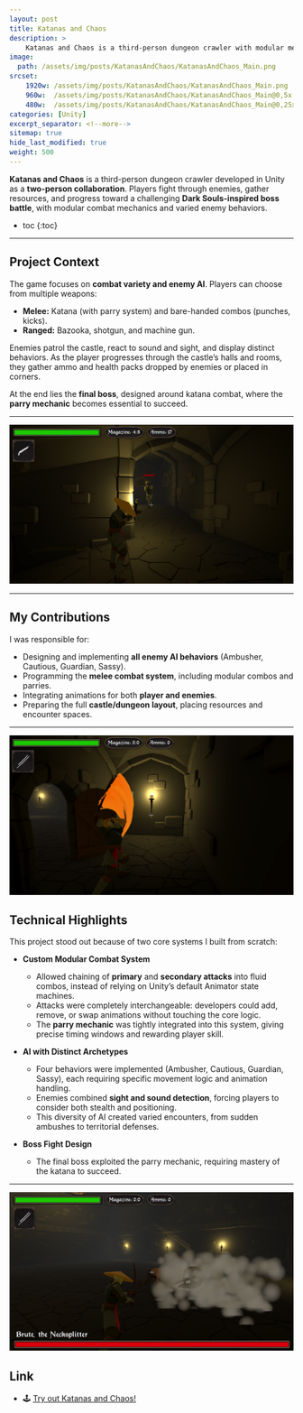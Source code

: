 ```yaml
---
layout: post
title: Katanas and Chaos
description: >
    Katanas and Chaos is a third-person dungeon crawler with modular melee combat and AI-driven enemies.
image: 
  path: /assets/img/posts/KatanasAndChaos/KatanasAndChaos_Main.png
srcset:
    1920w: /assets/img/posts/KatanasAndChaos/KatanasAndChaos_Main.png
    960w:  /assets/img/posts/KatanasAndChaos/KatanasAndChaos_Main@0,5x.png
    480w:  /assets/img/posts/KatanasAndChaos/KatanasAndChaos_Main@0,25x.png
categories: [Unity]
excerpt_separator: <!--more-->
sitemap: true
hide_last_modified: true
weight: 500
---
```


**Katanas and Chaos** is a third-person dungeon crawler developed in Unity as a **two-person collaboration**. Players fight through enemies, gather resources, and progress toward a challenging **Dark Souls-inspired boss battle**, with modular combat mechanics and varied enemy behaviors.

<!--more-->

* toc
{:toc}

---

## Project Context

The game focuses on **combat variety and enemy AI**. Players can choose from multiple weapons:  

- **Melee:** Katana (with parry system) and bare-handed combos (punches, kicks).  
- **Ranged:** Bazooka, shotgun, and machine gun.  

Enemies patrol the castle, react to sound and sight, and display distinct behaviors. As the player progresses through the castle’s halls and rooms, they gather ammo and health packs dropped by enemies or placed in corners.  

At the end lies the **final boss**, designed around katana combat, where the **parry mechanic** becomes essential to succeed.  

---

![Gameplay Screenshot](/assets/img/posts/KatanasAndChaos/KatanasAndChaos_Gameplay00.png)


---

## My Contributions

I was responsible for:  

- Designing and implementing **all enemy AI behaviors** (Ambusher, Cautious, Guardian, Sassy).  
- Programming the **melee combat system**, including modular combos and parries.  
- Integrating animations for both **player and enemies**.  
- Preparing the full **castle/dungeon layout**, placing resources and encounter spaces.  

---

![Katana gameplay screenshot](/assets/img/posts/KatanasAndChaos/KatanasAndChaos_Gameplay03.png)

## Technical Highlights

This project stood out because of two core systems I built from scratch:  

- **Custom Modular Combat System**  
  - Allowed chaining of **primary** and **secondary attacks** into fluid combos, instead of relying on Unity’s default Animator state machines.  
  - Attacks were completely interchangeable: developers could add, remove, or swap animations without touching the core logic.  
  - The **parry mechanic** was tightly integrated into this system, giving precise timing windows and rewarding player skill.  

- **AI with Distinct Archetypes**  
  - Four behaviors were implemented (Ambusher, Cautious, Guardian, Sassy), each requiring specific movement logic and animation handling.  
  - Enemies combined **sight and sound detection**, forcing players to consider both stealth and positioning.  
  - This diversity of AI created varied encounters, from sudden ambushes to territorial defenses.  

- **Boss Fight Design**  
  - The final boss exploited the parry mechanic, requiring mastery of the katana to succeed.  

---

![Boss gameplay screenshot](/assets/img/posts/KatanasAndChaos/KatanasAndChaos_Gameplay04.png)

## Link  

- 🕹️ [Try out Katanas and Chaos!](https://legno9.itch.io/katanasandchaos)








